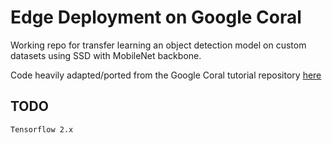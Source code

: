 # Edge Deployment on Google Coral

Working repo for transfer learning an object detection model on custom datasets using SSD with MobileNet backbone. 

Code heavily adapted/ported from the Google Coral tutorial repository [here](https://github.com/google-coral/tutorials/tree/master/docker/object_detection)


## TODO
    Tensorflow 2.x 

